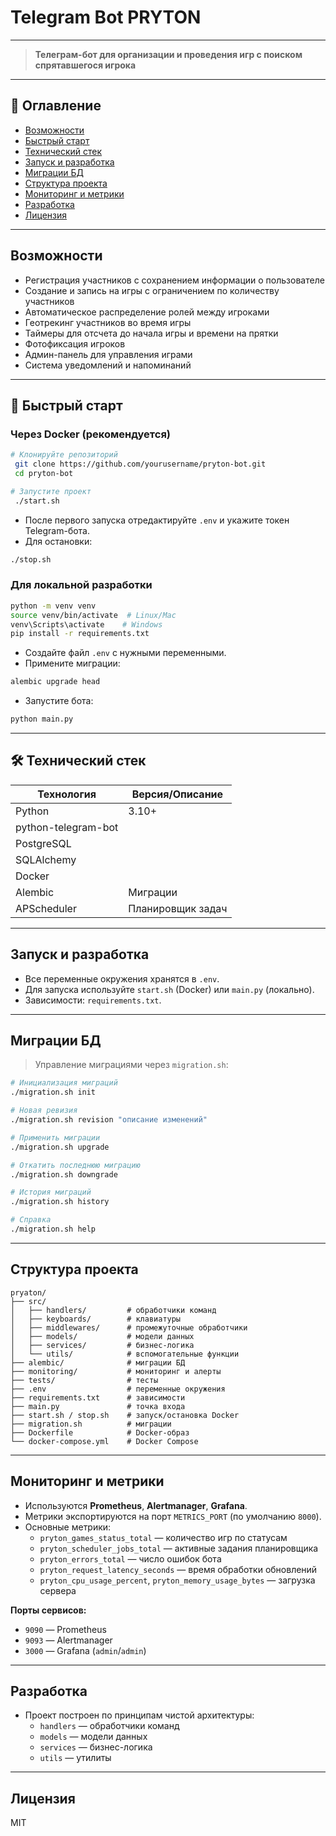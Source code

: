 # Telegram Bot PRYTON

---

> **Телеграм-бот для организации и проведения игр с поиском спрятавшегося игрока**

---

## 📑 Оглавление
- [Возможности](#возможности)
- [Быстрый старт](#быстрый-старт)
- [Технический стек](#технический-стек)
- [Запуск и разработка](#запуск-и-разработка)
- [Миграции БД](#миграции-бд)
- [Структура проекта](#структура-проекта)
- [Мониторинг и метрики](#мониторинг-и-метрики)
- [Разработка](#разработка)
- [Лицензия](#лицензия)

---

## Возможности

- Регистрация участников с сохранением информации о пользователе
- Создание и запись на игры с ограничением по количеству участников
- Автоматическое распределение ролей между игроками
- Геотрекинг участников во время игры
- Таймеры для отсчета до начала игры и времени на прятки
- Фотофиксация игроков
- Админ-панель для управления играми
- Система уведомлений и напоминаний

---

## 🚀 Быстрый старт

### Через Docker (рекомендуется)
```bash
# Клонируйте репозиторий
 git clone https://github.com/yourusername/pryton-bot.git
 cd pryton-bot

# Запустите проект
 ./start.sh
```
- После первого запуска отредактируйте `.env` и укажите токен Telegram-бота.
- Для остановки:
```bash
./stop.sh
```

### Для локальной разработки
```bash
python -m venv venv
source venv/bin/activate  # Linux/Mac
venv\Scripts\activate    # Windows
pip install -r requirements.txt
```
- Создайте файл `.env` с нужными переменными.
- Примените миграции:
```bash
alembic upgrade head
```
- Запустите бота:
```bash
python main.py
```

---

## 🛠️ Технический стек

| Технология           | Версия/Описание         |
|----------------------|------------------------|
| Python               | 3.10+                  |
| python-telegram-bot  |                        |
| PostgreSQL           |                        |
| SQLAlchemy           |                        |
| Docker               |                        |
| Alembic              | Миграции               |
| APScheduler          | Планировщик задач      |

---

## Запуск и разработка

- Все переменные окружения хранятся в `.env`.
- Для запуска используйте `start.sh` (Docker) или `main.py` (локально).
- Зависимости: `requirements.txt`.

---

## Миграции БД

> Управление миграциями через `migration.sh`:

```bash
# Инициализация миграций
./migration.sh init

# Новая ревизия
./migration.sh revision "описание изменений"

# Применить миграции
./migration.sh upgrade

# Откатить последнюю миграцию
./migration.sh downgrade

# История миграций
./migration.sh history

# Справка
./migration.sh help
```

---

## Структура проекта

```
pryaton/
├── src/
│   ├── handlers/         # обработчики команд
│   ├── keyboards/        # клавиатуры
│   ├── middlewares/      # промежуточные обработчики
│   ├── models/           # модели данных
│   ├── services/         # бизнес-логика
│   └── utils/            # вспомогательные функции
├── alembic/              # миграции БД
├── monitoring/           # мониторинг и алерты
├── tests/                # тесты
├── .env                  # переменные окружения
├── requirements.txt      # зависимости
├── main.py               # точка входа
├── start.sh / stop.sh    # запуск/остановка Docker
├── migration.sh          # миграции
├── Dockerfile            # Docker-образ
└── docker-compose.yml    # Docker Compose
```

---

## Мониторинг и метрики

- Используются **Prometheus**, **Alertmanager**, **Grafana**.
- Метрики экспортируются на порт `METRICS_PORT` (по умолчанию `8000`).
- Основные метрики:
  - `pryton_games_status_total` — количество игр по статусам
  - `pryton_scheduler_jobs_total` — активные задания планировщика
  - `pryton_errors_total` — число ошибок бота
  - `pryton_request_latency_seconds` — время обработки обновлений
  - `pryton_cpu_usage_percent`, `pryton_memory_usage_bytes` — загрузка сервера

**Порты сервисов:**
- `9090` — Prometheus
- `9093` — Alertmanager
- `3000` — Grafana (`admin`/`admin`)

---

## Разработка

- Проект построен по принципам чистой архитектуры:
  - `handlers` — обработчики команд
  - `models` — модели данных
  - `services` — бизнес-логика
  - `utils` — утилиты

---

## Лицензия

MIT 